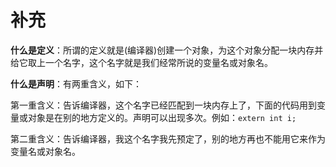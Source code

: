 # 补充

**什么是定义**：所谓的定义就是(编译器)创建一个对象，为这个对象分配一块内存并给它取上一个名字，这个名字就是我们经常所说的变量名或对象名。

**什么是声明**：有两重含义，如下：

第一重含义：告诉编译器，这个名字已经匹配到一块内存上了，下面的代码用到变量或对象是在别的地方定义的。声明可以出现多次。例如：`extern int i;`

第二重含义：告诉编译器，我这个名字我先预定了，别的地方再也不能用它来作为变量名或对象名。
